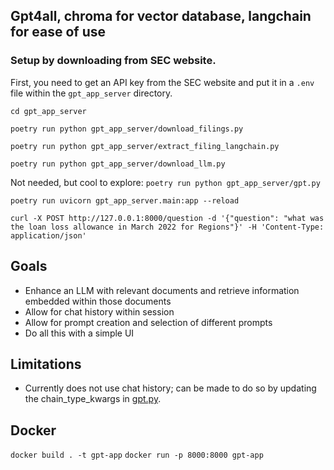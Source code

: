## Gpt4all, chroma for vector database, langchain for ease of use

### Setup by downloading from SEC website.  

First, you need to get an API key from the SEC website and put it in a `.env` file within the `gpt_app_server` directory.

`cd gpt_app_server`

`poetry run python gpt_app_server/download_filings.py`

`poetry run python gpt_app_server/extract_filing_langchain.py`

`poetry run python gpt_app_server/download_llm.py`

Not needed, but cool to explore: `poetry run python gpt_app_server/gpt.py`

`poetry run uvicorn gpt_app_server.main:app --reload`

`curl -X POST http://127.0.0.1:8000/question -d '{"question": "what was the loan loss allowance in March 2022 for Regions"}' -H 'Content-Type: application/json'`

## Goals
* Enhance an LLM with relevant documents and retrieve information embedded within those documents
* Allow for chat history within session
* Allow for prompt creation and selection of different prompts
* Do all this with a simple UI

## Limitations

* Currently does not use chat history; can be made to do so by updating the chain_type_kwargs in [gpt.py](gpt-app-server/gpt.py).  

## Docker

`docker build . -t gpt-app`
`docker run -p 8000:8000 gpt-app`

